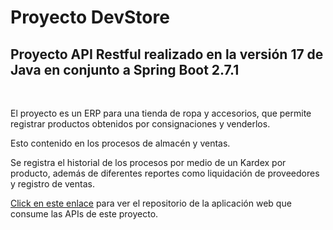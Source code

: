 # Proyecto DevStore
<h2>Proyecto API Restful realizado en la versión 17 de Java en conjunto a Spring Boot 2.7.1</h2>
<br>
<p>El proyecto es un ERP para una tienda de ropa y accesorios, que permite registrar productos obtenidos por consignaciones y venderlos.</p> 
<p>Esto contenido en los procesos de almacén y ventas.</p> 
<p>Se registra el historial de los procesos por medio de un Kardex por producto, además de diferentes reportes como liquidación de proveedores y registro de ventas. </p>
<p> <a href='https://github.com/rafaelminaya/angular-devstoreApp'>Click en este enlace</a> para ver el repositorio de la aplicación web que consume las APIs de este proyecto. </p>
